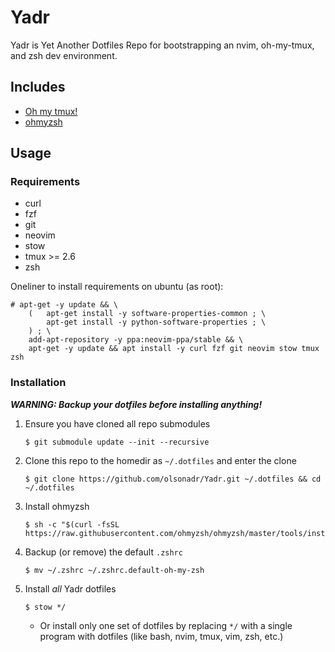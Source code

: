 # Yadr
Yadr is Yet Another Dotfiles Repo for bootstrapping an nvim, oh-my-tmux, and zsh dev environment.

## Includes
- [Oh my tmux!](https://github.com/gpakosz/.tmux)
- [ohmyzsh](https://github.com/ohmyzsh/ohmyzsh)

## Usage
### Requirements
- curl
- fzf
- git
- neovim
- stow
- tmux >= 2.6
- zsh

Oneliner to install requirements on ubuntu (as root):
```console
# apt-get -y update && \
    (   apt-get install -y software-properties-common ; \
        apt-get install -y python-software-properties ; \
    ) ; \
    add-apt-repository -y ppa:neovim-ppa/stable && \
    apt-get -y update && apt install -y curl fzf git neovim stow tmux zsh
```

### Installation
***WARNING: Backup your dotfiles before installing anything!***

1. Ensure you have cloned all repo submodules
    ```console
    $ git submodule update --init --recursive
    ```
2. Clone this repo to the homedir as `~/.dotfiles` and enter the clone
    ```console
    $ git clone https://github.com/olsonadr/Yadr.git ~/.dotfiles && cd ~/.dotfiles
    ```
3. Install ohmyzsh
    ```console
    $ sh -c "$(curl -fsSL https://raw.githubusercontent.com/ohmyzsh/ohmyzsh/master/tools/install.sh)"
    ```
4. Backup (or remove) the default `.zshrc`
    ```console
    $ mv ~/.zshrc ~/.zshrc.default-oh-my-zsh
    ```
5. Install *all* Yadr dotfiles
    ```console
    $ stow */
    ```
    - Or install only one set of dotfiles by replacing `*/` with a single program with dotfiles (like bash, nvim, tmux, vim, zsh, etc.)

